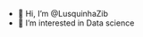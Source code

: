 - 👋 Hi, I’m @LusquinhaZib
- 👀 I’m interested in Data science

<!---
LusquinhaZib/LusquinhaZib is a ✨ special ✨ repository because its `README.md` (this file) appears on your GitHub profile.
You can click the Preview link to take a look at your changes.
--->
